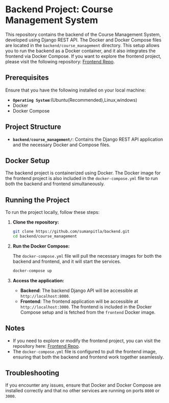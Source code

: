 
# Backend Project: Course Management System

This repository contains the backend of the Course Management System, developed using Django REST API. The Docker and Docker Compose files are located in the `backend/course_management` directory. This setup allows you to run the backend as a Docker container, and it also integrates the frontend via Docker Compose. If you want to explore the frontend project, please visit the following repository: [Frontend Repo](https://github.com/sumanpitla/frontend).

## Prerequisites

Ensure that you have the following installed on your local machine:

- **`Operating System`**:(Ubuntu(Recommended),Linux,windows)
- Docker
- Docker Compose

## Project Structure

- **`backend/course_management/`**: Contains the Django REST API application and the necessary Docker and Compose files.

## Docker Setup

The backend project is containerized using Docker. The Docker image for the frontend project is also included in the `docker-compose.yml` file to run both the backend and frontend simultaneously.

## Running the Project

To run the project locally, follow these steps:

1. **Clone the repository:**

   ```bash
   git clone https://github.com/sumanpitla/backend.git
   cd backend/course_management
   ```

2. **Run the Docker Compose:**

   The `docker-compose.yml` file will pull the necessary images for both the backend and frontend, and it will start the services.

   ```bash
   docker-compose up
   ```

3. **Access the application:**

   - **Backend**: The backend Django API will be accessible at `http://localhost:8000`.
   - **Frontend**: The frontend application will be accessible at `http://localhost:3000`. The frontend is included in the Docker Compose setup and is fetched from the `frontend` Docker image.

## Notes

- If you need to explore or modify the frontend project, you can visit the repository here: [Frontend Repo](https://github.com/sumanpitla/frontend).
- The `docker-compose.yml` file is configured to pull the frontend image, ensuring that both the backend and frontend work together seamlessly.

## Troubleshooting

If you encounter any issues, ensure that Docker and Docker Compose are installed correctly and that no other services are running on ports `8000` or `3000`.

